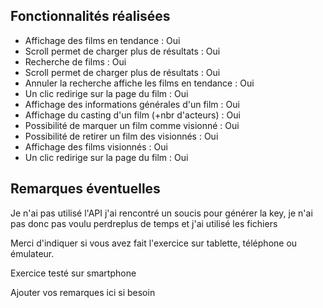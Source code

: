 ## Fonctionnalités réalisées

* Affichage des films en tendance : Oui 
* Scroll permet de charger plus de résultats : Oui
* Recherche de films : Oui
* Scroll permet de charger plus de résultats : Oui
* Annuler la recherche affiche les films en tendance : Oui
* Un clic redirige sur la page du film : Oui
* Affichage des informations générales d'un film : Oui
* Affichage du casting d'un film (+nbr d'acteurs) : Oui
* Possibilité de marquer un film comme visionné : Oui
* Possibilité de retirer un film des visionnés : Oui
* Affichage des films visionnés : Oui
* Un clic redirige sur la page du film : Oui


## Remarques éventuelles

Je n'ai pas utilisé l'API j'ai rencontré un soucis pour générer la key, je n'ai pas donc pas voulu perdreplus de temps et j'ai utilisé les fichiers

Merci d'indiquer si vous avez fait l'exercice sur tablette, téléphone ou émulateur. 

Exercice testé sur smartphone

Ajouter vos remarques ici si besoin